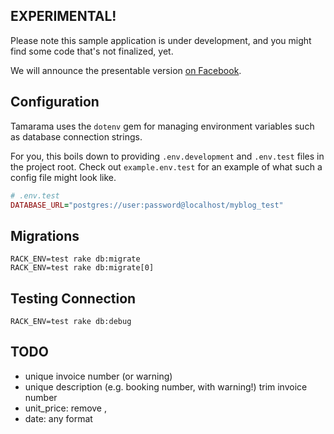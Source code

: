 ## EXPERIMENTAL!

Please note this sample application is under development, and you might find some code that's not finalized, yet.

We will announce the presentable version [on Facebook](http://fb.me/trailblazer.to).

## Configuration

Tamarama uses the `dotenv` gem for managing environment variables such as database connection strings.

For you, this boils down to providing `.env.development` and `.env.test` files in the project root. Check out `example.env.test` for an example of what such a config file might look like.

```ruby
# .env.test
DATABASE_URL="postgres://user:password@localhost/myblog_test"
```

## Migrations

```
RACK_ENV=test rake db:migrate
RACK_ENV=test rake db:migrate[0]
```

## Testing Connection

```
RACK_ENV=test rake db:debug
```


## TODO

* unique invoice number (or warning)
* unique description (e.g. booking number, with warning!)
  trim invoice number
* unit_price: remove ,
* date: any format
